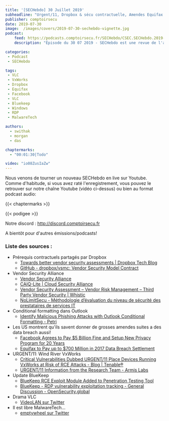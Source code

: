 ```yaml
---
title: '[SECHebdo] 30 Juillet 2019'
subheadline: "Urgent/11, Dropbox & sécu contractuelle, Amendes Equifax & Facebook, Bluekeep, VLC, Vendor Security Alliance, MalwareTech, etc."
publisher: comptoirsecu
date: 2019-07-30
image:  /images/covers/2019-07-30-sechebdo-vignette.jpg
podcast:
    feed: https://podcasts.comptoirsecu.fr/SECHebdo/CSEC.SECHebdo.2019-07-30.m4a
    description: "Épisode du 30 07 2019 - SECHebdo est une revue de l'actualité cybersécurité réalisée en live sur Youtube, généralement le mardi soir."

categories:
 - Podcast
 - SECHebdo

tags:
 - VLC
 - VxWorks
 - Dropbox
 - Equifax
 - Facebook
 - VLC
 - Bluekeep
 - Windows
 - RDP
 - MalwareTech

authors:
  - swithak
  - morgan
  - das

chaptermarks:
  - "00:01:30|Todo"

video: "io08ZusIaZw"
---
```


Nous venons de tourner un nouveau SECHebdo en live sur Youtube. Comme d'habitude, si vous avez raté l'enregistrement, vous pouvez le retrouver sur notre chaîne Youtube (vidéo ci-dessus) ou bien au format podcast audio:

{{< chaptermarks >}}

{{< podigee >}}

Notre discord : <http://discord.comptoirsecu.fr>

A bientôt pour d'autres émissions/podcasts!

### Liste des sources :

*  Prérequis contractuels partagés par Dropbox
	* [Towards better vendor security assessments | Dropbox Tech Blog](https://blogs.dropbox.com/tech/2019/03/towards-better-vendor-security-assessments/)
	* [GitHub - dropbox/vsmc: Vendor Security Model Contract](https://github.com/dropbox/vsmc)
*  Vendor Security Alliance
	* [Vendor Security Alliance](https://www.vendorsecurityalliance.org/)
	* [CAIQ-Lite | Cloud Security Alliance](https://cloudsecurityalliance.org/artifacts/caiq-lite/)
	* [Vendor Security Assessment – Vendor Risk Management – Third Party Vendor Security | Whistic](https://www.whistic.com/)
	* [NoLimitSecu - Méthodologie d’évaluation du niveau de sécurité des prestataires de services IT](https://www.nolimitsecu.fr/methodologie-d-evaluation-du-niveau-de-securite-des-prestataires-de-services-it/)
*  Conditional formatting dans Outlook
	* [Identify Malicious Phishing Attacks with Outlook Conditional Formatting - Petri](https://www.petri.com/identify-malicious-phishing-attacks-outlook-conditional-formatting)
*  Les US montrent qu'ils savent donner de grosses amendes suites a des data breach aussi!
	* [Facebook Agrees to Pay $5 Billion Fine and Setup New Privacy Program for 20 Years](https://thehackernews.com/2019/07/ftc-facebook-privacy-program.html)
	* [Equifax to Pay up to $700 Million in 2017 Data Breach Settlement](https://thehackernews.com/2019/07/equifax-data-breach-fine.html)
*  URGENT/11: Wind River VxWorks
	* [Critical Vulnerabilities Dubbed URGENT/11 Place Devices Running VxWorks at Risk of RCE Attacks - Blog | Tenable®](https://fr.tenable.com/blog/critical-vulnerabilities-dubbed-urgent11-place-devices-running-vxworks-at-risk-of-rce-attacks)
	* [URGENT/11 Information from the Research Team - Armis Labs](https://armis.com/urgent11/)
*  Update BlueKeep
	* [BlueKeep RCE Exploit Module Added to Penetration Testing Tool](https://www.bleepingcomputer.com/news/security/bluekeep-rce-exploit-module-added-to-penetration-testing-tool/)
	* [BlueKeep - RDP vulnerability exploitation tracking - General Discussion - OpenSecurity.global](https://opensecurity.global/forums/topic/23-bluekeep-rdp-vulnerability-exploitation-tracking/)
*  Drama VLC
	* [VideoLAN sur Twitter](https://twitter.com/videolan/status/1153963312981389312)
*  Il est libre MalwareTech...
	* [emptywheel sur Twitter](https://twitter.com/emptywheel/status/1154789624843329536?s=20)
